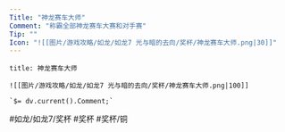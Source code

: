 ```yaml
---
Title: "神龙赛车大师"
Comment: "称霸全部神龙赛车大赛和对手赛"
Tip: ""
Icon: "![[图片/游戏攻略/如龙/如龙7 光与暗的去向/奖杯/神龙赛车大师.png|30]]"
---
```

```ad-common-bronze-trophy
title: 神龙赛车大师

![[图片/游戏攻略/如龙/如龙7 光与暗的去向/奖杯/神龙赛车大师.png|100]]

`$= dv.current().Comment;`

```

#如龙/如龙7/奖杯 #奖杯 #奖杯/铜
